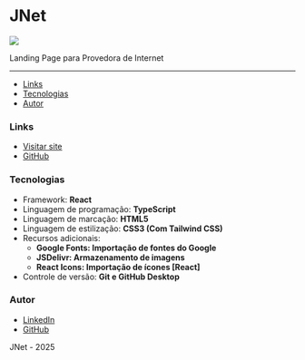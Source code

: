 # JNet

<img src="https://cdn.jsdelivr.net/gh/migueldevpe/portfolio-p-images@6151b04c080b6b5adac0d0144f14713fdd1cab0e/readme's/mockupjnet.webp">

Landing Page para Provedora de Internet

<hr>

<ul>
  <li><a href="#links">Links</a></li>
  <li><a href="#tecs">Tecnologias</a></li>  
  <li><a href="#author">Autor</a></li>
</ul>

<h3 id="links">Links</h3>

<ul type="disc">
  <li><a href="https://jnet.vercel.app" target="_blank">Visitar site</a></li>
  <li><a href="https://github.com/migueldevpe/jnet" target="_blank">GitHub</a></li>
</ul>

<h3 id="tecs">Tecnologias</h3>

<ul>
  <li>Framework: <b>React</b></li>
  <li>Linguagem de programação: <b>TypeScript</b></li>
  <li>Linguagem de marcação: <b>HTML5</b></li>
  <li>Linguagem de estilização: <b>CSS3 (Com Tailwind CSS)</b></li>
  <li>Recursos adicionais: 
    <ul type="circle">
      <b>
        <li>Google Fonts: Importação de fontes do Google</li>
        <li>JSDelivr: Armazenamento de imagens</li>
        <li>React Icons: Importação de ícones [React]</li>
      </b>
    </ul>
  </li>
  <li>Controle de versão: <b>Git e GitHub Desktop</b></li>
</ul>

<h3 id="author">Autor</h3>

<ul>
  <li><a href="https://www.linkedin.com/in/miguelsoaresabs/" target="_blank">LinkedIn</a></li>
  <li><a href="https://github.com/migueldevpe" target="_blank">GitHub</a></li>
</ul>

JNet - 2025
